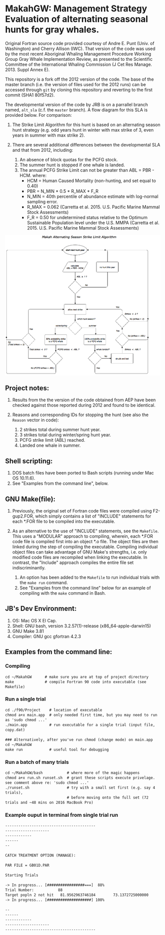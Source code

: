 # MakahGW: Management Strategy Evaluation of alternating seasonal hunts for gray whales. 

Original Fortran source code provided courtesy of Andre E. Punt (Univ. of Washington) and Cherry Allison (IWC). That version of the code was used by the most recent Aboriginal Whaling Management Procedure Working Group Gray Whale Implementation Review, as presented to the Scientific Committee of the International Whaling Commission (J Cet Res Manage. 2013. Suppl Annex E). 

This repository is a fork off the 2012 version of the code. The base of the master branch (i.e. the version of files used for the 2012 runs) can be accessed through `git` by cloning this repository and reverting to the first commit (SHA1 80f57d2).    

The developmental version of the code by JRB is on a parrallel branch named, `alt_sla` (c.f. the `master` branch). A flow diagram for this SLA is provided below. For comparison:  

1. The Strike Limit Algorithm for this hunt is based on an alternating season hunt strategy (e.g. odd years hunt in winter with max strike of 3, even years in summer with max strike 2).

2. There are several additional differences between the developmental SLA and that from 2012, including:
	  1.  An absence of block quotas for the PCFG stock.
	  2.  The summer hunt is stopped if one whale is landed. 
	  3.  The annual PCFG Strike Limit can not be greater than ABL = PBR - HCM. 
	      where:  
	      * HCM = Human Caused Mortality (non-hunting, and set equal to 0.40) 
	      * PBR = N_MIN * 0.5 * R_MAX * F_R
	      * N_MIN = 40th percentile of abundance estimate with log-normal sampling error.
	      * R_MAX = 0.062 (Carretta et al. 2015. U.S. Pacific Marine Mammal Stock Assessments)
	      * F_R   = 0.50 for undetermined status relative to the Optimum Sustainable Population level under the U.S. MMPA (Carretta et al. 2015. U.S. Pacific Marine Mammal Stock Assessments)

<p align="center">
  <img src="./figs/FlowChart.png" width="850" align="center" title="Makah Alternating Season Strike Limit Algorithm">
</p>

## Project notes: 

1. Results from the the version of the code obtained from AEP have been checked against those reported during 2012 and found to be identical.    

2. Reasons and corresponding IDs for stopping the hunt (see also the `Reason` vector in code):
     1. 2 strikes total during summer hunt year.
     2. 3 strikes total during winter/spring hunt year. 
     3. PCFG strike limit (ABL) reached.
     4. Landed one whale in summer.

## Shell scripting: 

1. DOS batch files have been ported to Bash scripts (running under Mac OS 10.11.6).
2. See "Examples from the command line", below. 

## GNU Make(file): 

1. Previously, the original set of Fortran code files were compiled using F2-gup2.FOR, which simply contains a list of "INCLUDE" statements for each \*.FOR file to be compiled into the executable.   

2. As an alternative to the use of "INCLUDE" statements, see the `Makefile`. This uses a "MODULAR" approach to compiling, wherein, each \*.FOR code file is compiled first into an object \*.o file. The object files are then linked during the step of compiling the executable. Compiling individual object files can take advantage of GNU Make's strengths, i.e. only modified code files are recompiled when linking the executable. In contrast, the "Include" approach compiles the entire file set indiscriminantly.
     1. An option has been added to the `Makefile` to run individual trials with the `make run` command.
     2. See "Examples from the command line" below for an example of compiling with the `make` command in Bash.

## JB's Dev Environment:
1. OS: Mac OS X El Cap.
2. Shell: GNU bash, version 3.2.57(1)-release (x86\_64-apple-darwin15)
3. GNU Make 3.81
4. Compiler: GNU gcc gfortran 4.2.3 

## __Examples from the command line__:

### Compiling

``` shell
cd ~/MakahGW      # make sure you are at top of project directory 
make              # compile Fortran 90 code into executable (see Makefile)

``` 

### Run a single trial

``` shell
cd ./f90/Project    # location of executable
chmod a+x main.app  # only needed first time, but you may need to run as 'sudo chmod ...'
./main.app          # run executable for a single trial (input file, copy.dat)

### Alternatively, after you've run chmod (change mode) on main.app
cd ~/MakahGW
make run            # useful tool for debugging
```

### Run a batch of many trials

``` shell
cd ~/MakahGW/bash           # where more of the magic happens
chmod a+x run.sh runset.sh  # grant these scripts execute privelage. see comment above re: 'sudo chmod ...' 
./runset.sh                 # try with a small set first (e.g. say 4 trials), 
                            # before moving onto the full set (72 trials and ~48 mins on 2016 MacBook Pro)
```

### Example ouput in terminal from single trial run

``` shell
-----------------------------------------
--------------------
------------
------
--
                  
CATCH TREATMENT OPTION (MANAGE):   
                    
PAR FILE = GB01D.PAR   
                      
Starting Trials
                        
-> In progress... [#################===]  88% 
Trial Number:           88
Target popln 2 not hit   81.9562963746184        73.1372725000000     
-> In progress... [####################] 100% 
                              
--
------
------------
--------------------
-----------------------------------------

```
